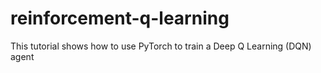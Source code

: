 # reinforcement-q-learning
This tutorial shows how to use PyTorch to train a Deep Q Learning (DQN) agent
